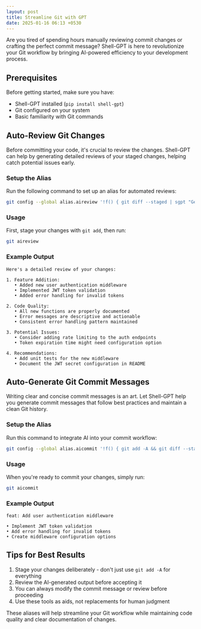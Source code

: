 ```yaml
---
layout: post
title: Streamline Git with GPT
date: 2025-01-16 06:13 +0530
---
```


Are you tired of spending hours manually reviewing commit changes or crafting the perfect commit message? Shell-GPT is here to revolutionize your Git workflow by bringing AI-powered efficiency to your development process.

## Prerequisites

Before getting started, make sure you have:

- Shell-GPT installed (`pip install shell-gpt`)
- Git configured on your system
- Basic familiarity with Git commands

## Auto-Review Git Changes

Before committing your code, it's crucial to review the changes. Shell-GPT can help by generating detailed reviews of your staged changes, helping catch potential issues early.

### Setup the Alias

Run the following command to set up an alias for automated reviews:

```bash
git config --global alias.aireview '!f() { git diff --staged | sgpt "Generate a detailed code review"; }; f'
```

### Usage

First, stage your changes with `git add`, then run:

```bash
git aireview
```

### Example Output

```text
Here's a detailed review of your changes:

1. Feature Addition:
   • Added new user authentication middleware
   • Implemented JWT token validation
   • Added error handling for invalid tokens

2. Code Quality:
   • All new functions are properly documented
   • Error messages are descriptive and actionable
   • Consistent error handling pattern maintained

3. Potential Issues:
   • Consider adding rate limiting to the auth endpoints
   • Token expiration time might need configuration option

4. Recommendations:
   • Add unit tests for the new middleware
   • Document the JWT secret configuration in README
```

## Auto-Generate Git Commit Messages

Writing clear and concise commit messages is an art. Let Shell-GPT help you generate commit messages that follow best practices and maintain a clean Git history.

### Setup the Alias

Run this command to integrate AI into your commit workflow:

```bash
git config --global alias.aicommit '!f() { git add -A && git diff --staged | sgpt "Create a concise commit message with: summary (50 chars) + optional bullet points for details. Do not add any heading." | git commit -F -; }; f'
```

### Usage

When you're ready to commit your changes, simply run:

```bash
git aicommit
```

### Example Output

```text
feat: Add user authentication middleware

• Implement JWT token validation
• Add error handling for invalid tokens
• Create middleware configuration options
```

## Tips for Best Results

1. Stage your changes deliberately - don't just use `git add -A` for everything
2. Review the AI-generated output before accepting it
3. You can always modify the commit message or review before proceeding
4. Use these tools as aids, not replacements for human judgment

These aliases will help streamline your Git workflow while maintaining code quality and clear documentation of changes.
